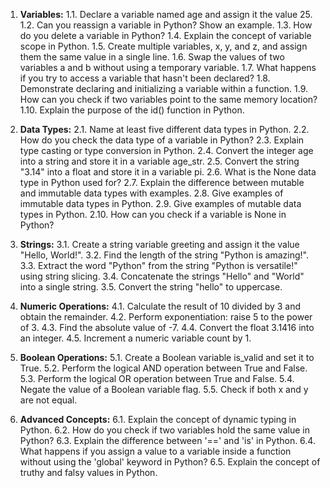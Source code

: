 1. **Variables:**
   1.1. Declare a variable named age and assign it the value 25.
   1.2. Can you reassign a variable in Python? Show an example.
   1.3. How do you delete a variable in Python?
   1.4. Explain the concept of variable scope in Python.
   1.5. Create multiple variables, x, y, and z, and assign them the same value in a single line.
   1.6. Swap the values of two variables a and b without using a temporary variable.
   1.7. What happens if you try to access a variable that hasn't been declared?
   1.8. Demonstrate declaring and initializing a variable within a function.
   1.9. How can you check if two variables point to the same memory location?
   1.10. Explain the purpose of the id() function in Python.

2. **Data Types:**
   2.1. Name at least five different data types in Python.
   2.2. How do you check the data type of a variable in Python?
   2.3. Explain type casting or type conversion in Python.
   2.4. Convert the integer age into a string and store it in a variable age_str.
   2.5. Convert the string "3.14" into a float and store it in a variable pi.
   2.6. What is the None data type in Python used for?
   2.7. Explain the difference between mutable and immutable data types with examples.
   2.8. Give examples of immutable data types in Python.
   2.9. Give examples of mutable data types in Python.
   2.10. How can you check if a variable is None in Python?

3. **Strings:**
   3.1. Create a string variable greeting and assign it the value "Hello, World!".
   3.2. Find the length of the string "Python is amazing!".
   3.3. Extract the word "Python" from the string "Python is versatile!" using string slicing.
   3.4. Concatenate the strings "Hello" and "World" into a single string.
   3.5. Convert the string "hello" to uppercase.

4. **Numeric Operations:**
   4.1. Calculate the result of 10 divided by 3 and obtain the remainder.
   4.2. Perform exponentiation: raise 5 to the power of 3.
   4.3. Find the absolute value of -7.
   4.4. Convert the float 3.1416 into an integer.
   4.5. Increment a numeric variable count by 1.

5. **Boolean Operations:**
   5.1. Create a Boolean variable is_valid and set it to True.
   5.2. Perform the logical AND operation between True and False.
   5.3. Perform the logical OR operation between True and False.
   5.4. Negate the value of a Boolean variable flag.
   5.5. Check if both x and y are not equal.

6. **Advanced Concepts:**
   6.1. Explain the concept of dynamic typing in Python.
   6.2. How do you check if two variables hold the same value in Python?
   6.3. Explain the difference between '==' and 'is' in Python.
   6.4. What happens if you assign a value to a variable inside a function without using the 'global' keyword in Python?
   6.5. Explain the concept of truthy and falsy values in Python.
